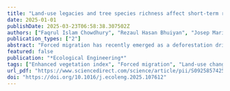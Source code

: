 ```yaml
---
title: "Land-use legacies and tree species richness affect short-term resilience in reforested areas of the world's largest refugee camp"
date: 2025-01-01
publishDate: 2025-03-23T06:58:38.307502Z
authors: ["Faqrul Islam Chowdhury", "Rezaul Hasan Bhuiyan", "Josep Maria Espelta", "Víctor Resco de Dios", "Tasnima Dilshad", "Md. Riyadul Haque", "Md. Aman Ullah Aman", "Francisco Lloret"]
publication_types: ["2"]
abstract: "Forced migration has recently emerged as a deforestation driver in refugee camps, while reforestation offers a solution to restore these degraded ecosystems. The arrival of one million refugees to Kutupalong camp (southeastern Bangladesh), the world's largest refugee camp, led to significant forest losses after migrant influx, where restoration efforts were subsequently undertaken. However, the effectiveness of these reforestation efforts, and their consequences on vegetation health, remain largely unexplored. This study evaluated the recovery and resilience of reforestation by analyzing enhanced vegetation index (EVI) dynamics, considering the legacy effects of previous land-use systems (natural forest- vs. plantation-legacy plots), tree species richness, and local topography as co-factors. Reforested areas in Kutupalong showed a resilience value of 0.64, indicating that they are still in the recovery phase. Higher recovery was observed in reforested plots that were forests before migrant influx, while pre-deforestation EVI values were associated with higher resilience in plantation-legacy plots. Forest-legacy plots with higher tree species richness exhibited higher recovery probably due to complementarity benefits, driven by resource sharing among multiple tree species. Yet, monospecific plots with Acacia auriculiformis in plantation-legacy plots exhibited higher resilience, likely due to growth related traits. Additionally, undisturbed topsoil, especially in lower elevations, could further enhance recovery and resilience. Findings of this study recommend monospecific A. auriculiformis plantations where admixtures are not feasible, while considering the legacy effects of previous land-uses and implementing soil restoration strategies. These measures potentially improve vegetation health, enhance the local environment, and ultimately contribute to better living conditions to camp inhabitants."
featured: false
publication: "*Ecological Engineering*"
tags: ["Enhanced vegetation index", "Forced migration", "Land-use changes", "Reforestation", "Relative resilience", "Restoration"]
url_pdf: "https://www.sciencedirect.com/science/article/pii/S0925857425001004"
doi: "https://doi.org/10.1016/j.ecoleng.2025.107612"
---
```



